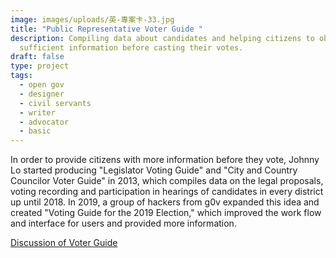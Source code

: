 ```yaml
---
image: images/uploads/英-專案卡-33.jpg
title: "Public Representative Voter Guide "
description: Compiling data about candidates and helping citizens to obtain
  sufficient information before casting their votes.
draft: false
type: project
tags:
  - open gov
  - designer
  - civil servants
  - writer
  - advocator
  - basic
---
```

In order to provide citizens with more information before they vote, Johnny Lo started producing "Legislator Voting Guide" and "City and Country Councilor Voter Guide" in 2013, which compiles data on the legal proposals, voting recording and participation in hearings of candidates in every district up until 2018. In 2019, a group of hackers from g0v expanded this idea and created "Voting Guide for the 2019 Election," which improved the work flow and interface for users and provided more information.

[Discussion of Voter Guide](https://g0v.hackmd.io/s/HyBzFBOqH)